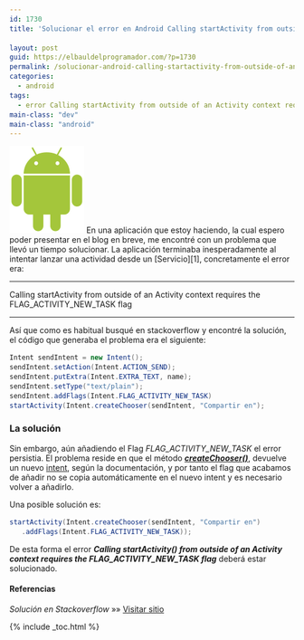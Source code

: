 ```yaml
---
id: 1730
title: 'Solucionar el error en Android Calling startActivity from outside of an Activity  context requires the FLAG_ACTIVITY_NEW_TASK flag'

layout: post
guid: https://elbauldelprogramador.com/?p=1730
permalink: /solucionar-android-calling-startactivity-from-outside-of-an-activity-context-requires-the-flag_activity_new_task-flag/
categories:
  - android
tags:
  - error Calling startActivity from outside of an Activity context requires the FLAG_ACTIVITY_NEW_TASK flag android
main-class: "dev"
main-class: "android"
---
```

<img src="/assets/img/2013/07/android2.png" alt="Solucionar el error en Android Calling startActivity from outside of an Activity  context requires the FLAG_ACTIVITY_NEW_TASK flag"  class="thumbnail alignleft size-full wp-image-1756" />  
En una aplicación que estoy haciendo, la cual espero poder presentar en el blog en breve, me encontré con un problema que llevó un tiempo solucionar. La aplicación terminaba inesperadamente al intentar lanzar una actividad desde un [Servicio][1], concretamente el error era:

***  
Calling startActivity from outside of an Activity context requires the FLAG\_ACTIVITY\_NEW_TASK flag  
***

Así que como es habitual busqué en stackoverflow y encontré la solución, el código que generaba el problema era el siguiente:  
  
<!--ad-->

```java
Intent sendIntent = new Intent();
sendIntent.setAction(Intent.ACTION_SEND);
sendIntent.putExtra(Intent.EXTRA_TEXT, name);
sendIntent.setType("text/plain");
sendIntent.addFlags(Intent.FLAG_ACTIVITY_NEW_TASK)
startActivity(Intent.createChooser(sendIntent, "Compartir en");

```

### La solución

Sin embargo, aún añadiendo el Flag *FLAG\_ACTIVITY\_NEW_TASK* el error persistia. El problema reside en que el método ***<a href="http://developer.android.com/reference/android/content/Intent.html#createChooser%28android.content.Intent,%20java.lang.CharSequence%29" target="_blank">createChooser()</a>***, devuelve un nuevo [intent][2], según la documentación, y por tanto el flag que acabamos de añadir no se copia automáticamente en el nuevo intent y es necesario volver a añadirlo. 

Una posible solución es:

```java
startActivity(Intent.createChooser(sendIntent, "Compartir en")
   .addFlags(Intent.FLAG_ACTIVITY_NEW_TASK));

```

De esta forma el error ***Calling startActivity() from outside of an Activity context requires the FLAG\_ACTIVITY\_NEW_TASK flag*** deberá estar solucionado.

#### Referencias

*Solución en Stackoverflow* »» <a href="http://stackoverflow.com/questions/14529492/context-wants-flag-activity-new-task-but-ive-already-set-that-flag" target="_blank">Visitar sitio</a> 



 [1]: https://elbauldelprogramador.com/fundamentos-programacion-android/
 [2]: https://elbauldelprogramador.com/programacion-android-intents-conceptos/

{% include _toc.html %}
